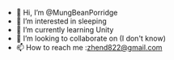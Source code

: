 - 👋 Hi, I’m @MungBeanPorridge
- 👀 I’m interested in sleeping
- 🌱 I’m currently learning Unity
- 💞️ I’m looking to collaborate on (I don't know)
- 📫 How to reach me :zhend822@gmail.com

<!---
MungBeanPorridge/MungBeanPorridge is a ✨ special ✨ repository because its `README.md` (this file) appears on your GitHub profile.
You can click the Preview link to take a look at your changes.
--->

